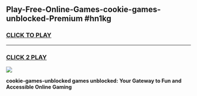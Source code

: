 
## Play-Free-Online-Games-cookie-games-unblocked-Premium #hn1kg
<h3>
<a href="https://premium.freeplayer.one?title=cookie-games-unblocked&ref=8M">CLICK TO PLAY</a></h3>
<hr>

<h3>
<a href="https://premium.freeplayer.one?title=cookie-games-unblocked&ref=8M">CLICK 2 PLAY</a>
  
</h3>

<a href="https://premium.freeplayer.one?title=cookie-games-unblocked&ref=8M"><img src="https://clearcache.store/games.png"></a>


**cookie-games-unblocked games unblocked: Your Gateway to Fun and Accessible Online Gaming**
